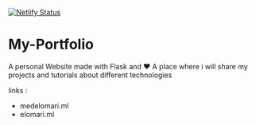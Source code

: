 [![Netlify Status](https://api.netlify.com/api/v1/badges/258fcf7a-0956-4553-af17-0af44c3a57bd/deploy-status)](https://app.netlify.com/sites/elomari/deploys)

# My-Portfolio
 A personal Website made with Flask and ❤ 
 A place where i will share my projects and tutorials about different technologies
 
 links :
  - medelomari.ml
  - elomari.ml
